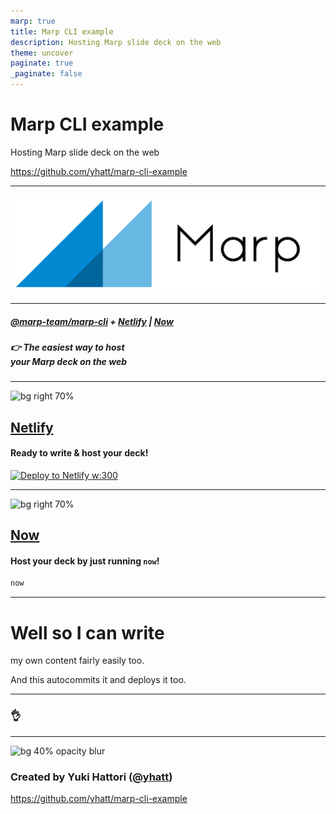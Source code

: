 ```yaml
---
marp: true
title: Marp CLI example
description: Hosting Marp slide deck on the web
theme: uncover
paginate: true
_paginate: false
---
```


# <!--fit--> Marp CLI example

Hosting Marp slide deck on the web

https://github.com/yhatt/marp-cli-example

---

![Marp bg 60%](https://raw.githubusercontent.com/marp-team/marp/master/marp.png)

---

<!--
_backgroundColor: #123
_color: #fff
-->

##### <!--fit--> [@marp-team/marp-cli](https://github.com/marp-team/marp-cli) + [Netlify](https://www.netlify.com/) | [Now](https://zeit.co/now)

##### <!--fit--> 👉 The easiest way to host<br />your Marp deck on the web

---

![bg right 70%](https://www.netlify.com/img/press/logos/logomark.svg)

## **[Netlify](https://www.netlify.com/)**

#### Ready to write & host your deck!

[![Deploy to Netlify w:300](https://www.netlify.com/img/deploy/button.svg)](https://app.netlify.com/start/deploy?repository=https://github.com/yhatt/marp-cli-example)

---

![bg right 70%](https://assets.zeit.co/image/upload/front/assets/design/now-black.svg)

## **[Now](https://zeit.co/now)**

#### Host your deck by just running `now`!

```bash
now
```

---
# <!-- fit --> Well so I can write 
my own content fairly easily too.

And this autocommits it and deploys it too.

---

### <!--fit--> :ok_hand:

---

<style scoped>
h3 {
  text-shadow: 0 0 30px #fff;
}
</style>

![bg 40% opacity blur](https://github.com/yhatt.png)

### Created by Yuki Hattori ([@yhatt](https://github.com/yhatt))

https://github.com/yhatt/marp-cli-example
